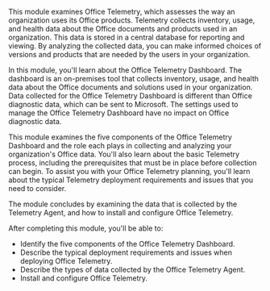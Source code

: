 This module examines Office Telemetry, which assesses the way an organization uses its Office products. Telemetry collects inventory, usage, and health data about the Office documents and products used in an organization. This data is stored in a central database for reporting and viewing. By analyzing the collected data, you can make informed choices of versions and products that are needed by the users in your organization.

In this module, you'll learn about the Office Telemetry Dashboard. The dashboard is an on-premises tool that collects inventory, usage, and health data about the Office documents and solutions used in your organization. Data collected for the Office Telemetry Dashboard is different than Office diagnostic data, which can be sent to Microsoft. The settings used to manage the Office Telemetry Dashboard have no impact on Office diagnostic data.

This module examines the five components of the Office Telemetry Dashboard and the role each plays in collecting and analyzing your organization's Office data. You'll also learn about the basic Telemetry process, including the prerequisites that must be in place before collection can begin. To assist you with your Office Telemetry planning, you'll learn about the typical Telemetry deployment requirements and issues that you need to consider.

The module concludes by examining the data that is collected by the Telemetry Agent, and how to install and configure Office Telemetry.

After completing this module, you'll be able to:

 -  Identify the five components of the Office Telemetry Dashboard.
 -  Describe the typical deployment requirements and issues when deploying Office Telemetry.
 -  Describe the types of data collected by the Office Telemetry Agent.
 -  Install and configure Office Telemetry.

